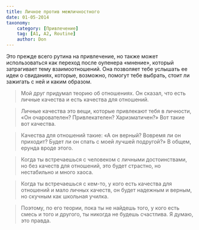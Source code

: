 ```yaml
---
title: Личное против межличностного
date: 01-05-2014
taxonomy:
    category: [Привлечение]
	tag: [A1, A2, Routine]
	author: Don
---
```


Это прежде всего рутина на привлечение, но также может использоваться как переход после оупенера «мнение», который затрагивает тему взаимоотношений. Она позволяет тебе услышать ее идеи о свиданиях, которые, возможно, помогут тебе выбрать, стоит ли зажигать с ней и каким образом.

> Мой друг придумал теорию об отношениях. Он сказал, что есть личные качества и есть качества для отношений.

> Личные качества это вещи, которые привлекают тебя в личности, «Он очарователен? Привлекателен? Харизматичен?» Вот такие вот качества.

> Качества для отношений такие: «А он верный? Вовремя ли он приходит? Будет ли он спать с моей лучшей подругой?» В общем, ерунда вроде этого.

> Когда ты встречаешься с человеком с личными достоинствами, но без качеств для отношений, это будет страстно, но нестабильно и много хаоса.

> Когда ты встречаешься с кем-то, у кого есть качества для отношений и мало личных качеств, он будет надежным и верным, но скучным как школьная училка.

> Поэтому, по его теории, пока ты не найдешь того, у кого есть смесь и того и другого, ты никогда не будешь счастлива. Я думаю, это правда.